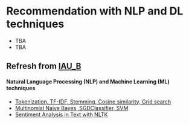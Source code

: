 # Recommendation with NLP and DL techniques
- TBA
- TBA




## Refresh from [IAU_B](https://github.com/FIIT-IAU/IAU-course)

#### Natural Language Processing (NLP) and Machine Learning (ML) techniques

- [Tokenization, TF-IDF, Stemming, Cosine similarity, Grid search](https://github.com/FIIT-IAU/IAU-course/blob/main/exercises/week-07/IAU_071_natural_language_processing_with_machine_learning.ipynb)
- [Multinomial Naive Bayes, SGDClassifier, SVM](https://github.com/FIIT-IAU/IAU-course/blob/main/exercises/week-07/IAU_071_natural_language_processing_with_machine_learning.ipynb)
- [Sentiment Analysis in Text with NLTK](https://github.com/FIIT-IAU/IAU-course/blob/main/exercises/week-07/IAU_072_sentiment_analysis_in_text.ipynb)
